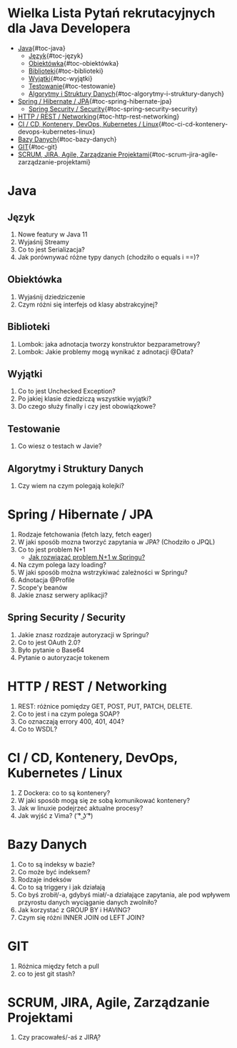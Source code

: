 # Wielka Lista Pytań rekrutacyjnych dla Java Developera

-   [Java](#java){#toc-java}
    -   [Język](#język){#toc-język}
    -   [Obiektówka](#obiektówka){#toc-obiektówka}
    -   [Biblioteki](#biblioteki){#toc-biblioteki}
    -   [Wyjątki](#wyjątki){#toc-wyjątki}
    -   [Testowanie](#testowanie){#toc-testowanie}
    -   [Algorytmy i Struktury
        Danych](#algorytmy-i-struktury-danych){#toc-algorytmy-i-struktury-danych}
-   [Spring / Hibernate /
    JPA](#spring-hibernate-jpa){#toc-spring-hibernate-jpa}
    -   [Spring Security /
        Security](#spring-security-security){#toc-spring-security-security}
-   [HTTP / REST /
    Networking](#http-rest-networking){#toc-http-rest-networking}
-   [CI / CD, Kontenery, DevOps, Kubernetes /
    Linux](#ci-cd-kontenery-devops-kubernetes-linux){#toc-ci-cd-kontenery-devops-kubernetes-linux}
-   [Bazy Danych](#bazy-danych){#toc-bazy-danych}
-   [GIT](#git){#toc-git}
-   [SCRUM, JIRA, Agile, Zarządzanie
    Projektami](#scrum-jira-agile-zarządzanie-projektami){#toc-scrum-jira-agile-zarządzanie-projektami}

# Java

## Język

1.  Nowe featury w Java 11
2.  Wyjaśnij Streamy
3.  Co to jest Serializacja?
4.  Jak porównywać różne typy danych (chodziło o equals i ==)?

## Obiektówka

1.  Wyjaśnij dziedziczenie
2.  Czym różni się interfejs od klasy abstrakcyjnej?

## Biblioteki

1.  Lombok: jaka adnotacja tworzy konstruktor bezparametrowy?
2.  Lombok: Jakie problemy mogą wynikać z adnotacji @Data?

## Wyjątki

1.  Co to jest Unchecked Exception?
2.  Po jakiej klasie dziedziczą wszystkie wyjątki?
3.  Do czego służy finally i czy jest obowiązkowe?

## Testowanie

1.  Co wiesz o testach w Javie?

## Algorytmy i Struktury Danych

1.  Czy wiem na czym polegają kolejki?

# Spring / Hibernate / JPA

1.  Rodzaje fetchowania (fetch lazy, fetch eager)
2.  W jaki sposób mozna tworzyć zapytania w JPA? (Chodziło o JPQL)
3.  Co to jest problem N+1
    -   [Jak rozwiązać problem N+1 w
        Springu?](https://www.youtube.com/watch?v=hC4NmoO66Zc)
4.  Na czym polega lazy loading?
5.  W jaki sposób można wstrzykiwać zależności w Springu?
6.  Adnotacja @Profile
7.  Scope'y beanów
8.  Jakie znasz serwery aplikacji?

## Spring Security / Security

1.  Jakie znasz rozdzaje autoryzacji w Springu?
2.  Co to jest OAuth 2.0?
3.  Było pytanie o Base64
4.  Pytanie o autoryzacje tokenem

# HTTP / REST / Networking

1.  REST: różnice pomiędzy GET, POST, PUT, PATCH, DELETE.
2.  Co to jest i na czym polega SOAP?
3.  Co oznaczają errory 400, 401, 404?
4.  Co to WSDL?

# CI / CD, Kontenery, DevOps, Kubernetes / Linux

1.  Z Dockera: co to są kontenery?
2.  W jaki sposób mogą się ze sobą komunikować kontenery?
3.  Jak w linuxie podejrzeć aktualne procesy?
4.  Jak wyjść z Vima? ( ͡° ͜ʖ ͡°)

# Bazy Danych

1.  Co to są indeksy w bazie?
2.  Co może być indeksem?
3.  Rodzaje indeksów
4.  Co to są triggery i jak działają
5.  Co byś zrobił/-a, gdybyś miał/-a działające zapytania, ale pod
    wpływem przyrostu danych wyciąganie danych zwolniło?
6.  Jak korzystać z GROUP BY i HAVING?
7.  Czym się różni INNER JOIN od LEFT JOIN?

# GIT

1.  Różnica między fetch a pull
2.  co to jest git stash?

# SCRUM, JIRA, Agile, Zarządzanie Projektami

1.  Czy pracowałeś/-aś z JIRĄ?
